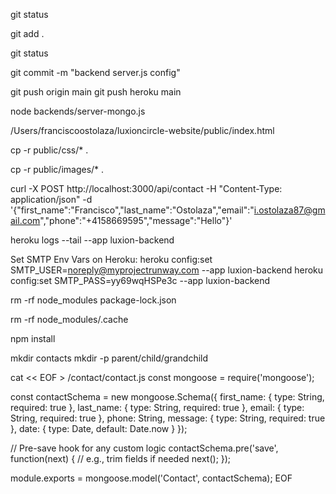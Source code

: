 
git status 

git add .

git status

git commit -m "backend server.js config"

git push origin main
git push heroku main


node backends/server-mongo.js

/Users/franciscoostolaza/luxioncircle-website/public/index.html

cp -r public/css/* .

cp -r public/images/* .

curl -X POST http://localhost:3000/api/contact -H "Content-Type: application/json" -d '{"first_name":"Francisco","last_name":"Ostolaza","email":"i.ostolaza87@gmail.com","phone":"+4158669595","message":"Hello"}'

heroku logs --tail --app luxion-backend

Set SMTP Env Vars on Heroku:
heroku config:set SMTP_USER=noreply@myprojectrunway.com --app luxion-backend
heroku config:set SMTP_PASS=yy69wqHSPe3c --app luxion-backend

rm -rf node_modules package-lock.json

rm -rf node_modules/.cache

npm install 

mkdir contacts
mkdir -p parent/child/grandchild

cat << EOF > /contact/contact.js
const mongoose = require('mongoose');

const contactSchema = new mongoose.Schema({
  first_name: { type: String, required: true },
  last_name: { type: String, required: true },
  email: { type: String, required: true },
  phone: String,
  message: { type: String, required: true },
  date: { type: Date, default: Date.now }
});

// Pre-save hook for any custom logic
contactSchema.pre('save', function(next) {
  // e.g., trim fields if needed
  next();
});

module.exports = mongoose.model('Contact', contactSchema);
EOF
